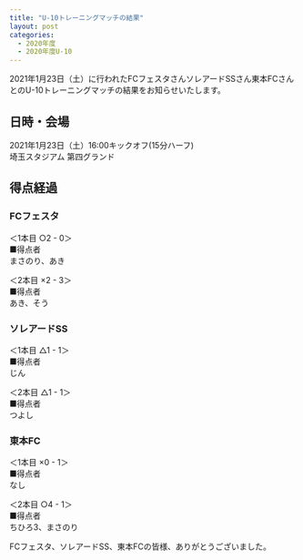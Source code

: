 ```yaml
---
title: "U-10トレーニングマッチの結果"
layout: post
categories:
  - 2020年度
  - 2020年度U-10
---
```


2021年1月23日（土）に行われたFCフェスタさんソレアードSSさん東本FCさんとのU-10トレーニングマッチの結果をお知らせいたします。
## 日時・会場

2021年1月23日（土）16:00キックオフ(15分ハーフ)<br>
埼玉スタジアム 第四グランド

## 得点経過

### FCフェスタ

＜1本目 ○2 - 0＞<br>
■得点者<br>
まさのり、あき

＜2本目 ×2 - 3＞<br>
■得点者<br>
あき、そう

### ソレアードSS
＜1本目 △1 - 1＞<br>
■得点者<br>
じん

＜2本目 △1 - 1＞<br>
■得点者<br>
つよし

### 東本FC

＜1本目 ×0 - 1＞<br>
■得点者<br>
なし

＜2本目 ○4 - 1＞<br>
■得点者<br>
ちひろ3、まさのり

FCフェスタ、ソレアードSS、東本FCの皆様、ありがとうございました。
